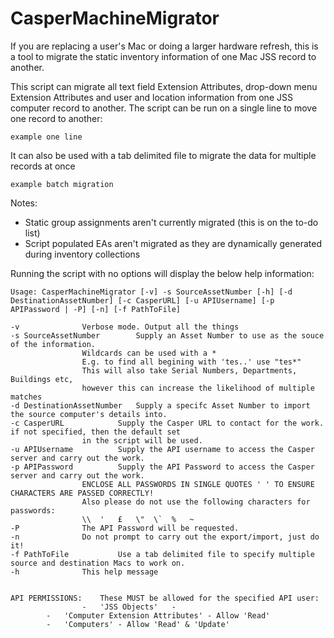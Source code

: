 CasperMachineMigrator
=====================

If you are replacing a user's Mac or doing a larger hardware refresh, this is a tool to migrate the static inventory information of one Mac JSS record to another.

This script can migrate all text field Extension Attributes, drop-down menu Extension Attributes and user and location information from one JSS computer record to another.  The script can be run on a single line to move one record to another:

	example one line

It can also be used with a tab delimited file to migrate the data for multiple records at once

	example batch migration

Notes:

- Static group assignments aren't currently migrated (this is on the to-do list)
- Script populated EAs aren't migrated as they are dynamically generated during inventory collections

Running the script with no options will display the below help information:

	Usage: CasperMachineMigrator [-v] -s SourceAssetNumber [-h] [-d DestinationAssetNumber] [-c CasperURL] [-u APIUsername] [-p APIPassword | -P] [-n] [-f PathToFile]
	
	-v				Verbose mode. Output all the things
	-s SourceAssetNumber		Supply an Asset Number to use as the souce of the information.
					Wildcards can be used with a *
					E.g. to find all begining with 'tes..' use "tes*"
					This will also take Serial Numbers, Departments, Buildings etc,
					however this can increase the likelihood of multiple matches
	-d DestinationAssetNumber 	Supply a specifc Asset Number to import the source computer's details into.
	-c CasperURL			Supply the Casper URL to contact for the work. if not specified, then the default set 
					in the script will be used.
	-u APIUsername			Supply the API username to access the Casper server and carry out the work.
	-p APIPassword 			Supply the API Password to access the Casper server and carry out the work.
					ENCLOSE ALL PASSWORDS IN SINGLE QUOTES ' ' TO ENSURE CHARACTERS ARE PASSED CORRECTLY!
					Also please do not use the following characters for passwords:
					\\ 	' 	£ 	\" 	\` 	% 	~
	-P				The API Password will be requested.
	-n				Do not prompt to carry out the export/import, just do it!
	-f PathToFile			Use a tab delimited file to specify multiple source and destination Macs to work on.
	-h				This help message
	
	
	API PERMISSIONS:	These MUST be allowed for the specified API user:
					-	'JSS Objects'	-
			-	'Computer Extension Attributes' - Allow 'Read'
			-	'Computers'	- Allow 'Read' & 'Update'
